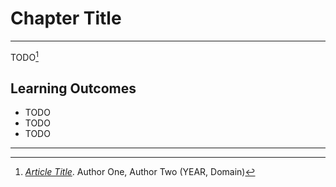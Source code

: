 <meta name="title" content="High Assurance Rust">
<meta name="description" content="Developing Secure and Robust Software">
<meta property="og:title" content="High Assurance Rust">
<meta property="og:description" content="Developing Secure and Robust Software">
<meta property="og:type" content="article">
<meta property="og:url" content="https://highassurance.rs/">
<meta property="og:image" content="https://highassurance.rs/img/har_logo_social.png">
<meta name="twitter:title" content="High Assurance Rust">
<meta name="twitter:description" content="Developing Secure and Robust Software">
<meta name="twitter:url" content="https://highassurance.rs/">
<meta name="twitter:card" content="summary_large_image">
<meta name="twitter:image" content="https://highassurance.rs/img/har_logo_social.png">





# Chapter Title
---

TODO[^Footnote]

## Learning Outcomes

* TODO
* TODO
* TODO

---

[^Footnote]: [*Article Title*](https://tiemoko.com). Author One, Author Two (YEAR, Domain)
